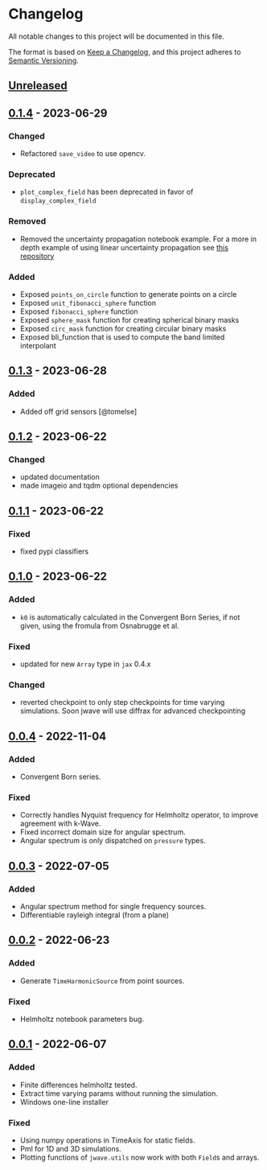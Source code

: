 # Changelog
All notable changes to this project will be documented in this file.

The format is based on [Keep a Changelog](https://keepachangelog.com/en/1.0.0/), and this project adheres to [Semantic Versioning](https://semver.org/spec/v2.0.0.html).

## [Unreleased]

## [0.1.4] - 2023-06-29
### Changed
- Refactored `save_video` to use opencv.

### Deprecated
- `plot_complex_field` has been deprecated in favor of `display_complex_field`

### Removed
- Removed the uncertainty propagation notebook example. For a more in depth example of using linear uncertainty propagation see [this repository](https://github.com/ucl-bug/linear-uncertainty)

### Added
- Exposed `points_on_circle` function to generate points on a circle
- Exposed `unit_fibonacci_sphere` function
- Exposed `fibonacci_sphere` function
- Exposed `sphere_mask` function for creating spherical binary masks
- Exposed `circ_mask` function for creating circular binary masks
- Exposed bli_function that is used to compute the band limited interpolant

## [0.1.3] - 2023-06-28
### Added
- Added off grid sensors [@tomelse]

## [0.1.2] - 2023-06-22
### Changed
- updated documentation
- made imageio and tqdm optional dependencies

## [0.1.1] - 2023-06-22
### Fixed
- fixed pypi classifiers

## [0.1.0] - 2023-06-22
### Added
- `k0` is automatically calculated in the Convergent Born Series, if not given, using the fromula from Osnabrugge et al.

### Fixed
- updated for new `Array` type in `jax` 0.4.x

### Changed
- reverted checkpoint to only step checkpoints for time varying simulations. Soon jwave will use diffrax for advanced checkpointing

## [0.0.4] - 2022-11-04
### Added
- Convergent Born series.

### Fixed
- Correctly handles Nyquist frequency for Helmholtz operator, to improve agreement with k-Wave.
- Fixed incorrect domain size for angular spectrum.
- Angular spectrum is only dispatched on `pressure` types.

## [0.0.3] - 2022-07-05
### Added
- Angular spectrum method for single frequency sources.
- Differentiable rayleigh integral (from a plane)

## [0.0.2] - 2022-06-23
### Added
- Generate `TimeHarmonicSource` from point sources.

### Fixed
- Helmholtz notebook parameters bug.

## [0.0.1] - 2022-06-07
### Added
- Finite differences helmholtz tested.
- Extract time varying params without running the simulation.
- Windows one-line installer

### Fixed
- Using numpy operations in TimeAxis for static fields.
- Pml for 1D and 3D simulations.
- Plotting functions of `jwave.utils` now work with both `Field`s and arrays.

[Unreleased]: https://github.com/ucl-bug/jwave/compare/0.1.4...master
[0.1.4]: https://github.com/ucl-bug/jwave/compare/0.1.3...0.1.4
[0.1.3]: https://github.com/ucl-bug/jwave/compare/0.1.2...0.1.3
[0.1.2]: https://github.com/ucl-bug/jwave/compare/0.1.1...0.1.2
[0.1.1]: https://github.com/ucl-bug/jwave/compare/0.1.0...0.1.1
[0.1.0]: https://github.com/ucl-bug/jwave/compare/0.0.4...0.1.0
[0.0.4]: https://github.com/ucl-bug/jwave/compare/0.0.3...0.0.4
[0.0.3]: https://github.com/ucl-bug/jwave/compare/0.0.2...0.0.3
[0.0.2]: https://github.com/ucl-bug/jwave/compare/0.0.1...0.0.2
[0.0.1]: https://github.com/ucl-bug/jwave/releases/tag/0.0.1
